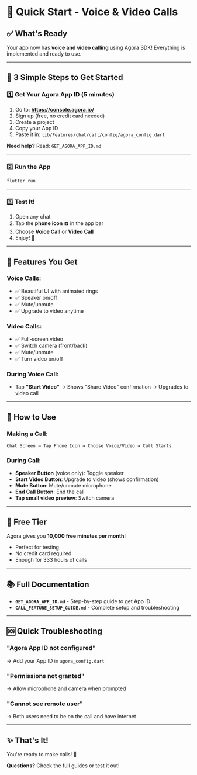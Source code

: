 # 🚀 Quick Start - Voice & Video Calls

## ✅ What's Ready

Your app now has **voice and video calling** using Agora SDK! Everything is implemented and ready to use.

---

## 🎯 3 Simple Steps to Get Started

### 1️⃣ Get Your Agora App ID (5 minutes)

1. Go to: **https://console.agora.io/**
2. Sign up (free, no credit card needed)
3. Create a project
4. Copy your App ID
5. Paste it in: `lib/Features/chat/call/config/agora_config.dart`

**Need help?** Read: `GET_AGORA_APP_ID.md`

---

### 2️⃣ Run the App

```bash
flutter run
```

---

### 3️⃣ Test It!

1. Open any chat
2. Tap the **phone icon** ☎️ in the app bar
3. Choose **Voice Call** or **Video Call**
4. Enjoy! 🎉

---

## 🎨 Features You Get

### Voice Calls:
- ✅ Beautiful UI with animated rings
- ✅ Speaker on/off
- ✅ Mute/unmute
- ✅ Upgrade to video anytime

### Video Calls:
- ✅ Full-screen video
- ✅ Switch camera (front/back)
- ✅ Mute/unmute
- ✅ Turn video on/off

### During Voice Call:
- Tap **"Start Video"** → Shows "Share Video" confirmation → Upgrades to video call

---

## 📱 How to Use

### Making a Call:
```
Chat Screen → Tap Phone Icon → Choose Voice/Video → Call Starts
```

### During Call:
- **Speaker Button** (voice only): Toggle speaker
- **Start Video Button**: Upgrade to video (shows confirmation)
- **Mute Button**: Mute/unmute microphone
- **End Call Button**: End the call
- **Tap small video preview**: Switch camera

---

## 🎁 Free Tier

Agora gives you **10,000 free minutes per month**!
- Perfect for testing
- No credit card required
- Enough for 333 hours of calls

---

## 📚 Full Documentation

- **`GET_AGORA_APP_ID.md`** - Step-by-step guide to get App ID
- **`CALL_FEATURE_SETUP_GUIDE.md`** - Complete setup and troubleshooting

---

## 🆘 Quick Troubleshooting

### "Agora App ID not configured"
→ Add your App ID in `agora_config.dart`

### "Permissions not granted"
→ Allow microphone and camera when prompted

### "Cannot see remote user"
→ Both users need to be on the call and have internet

---

## ✨ That's It!

You're ready to make calls! 🎉

**Questions?** Check the full guides or test it out!

